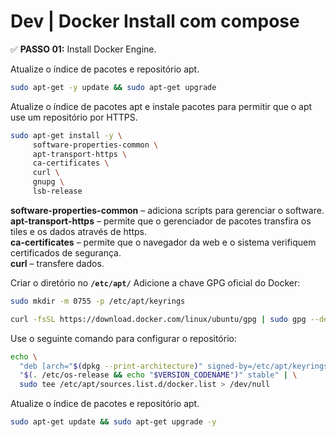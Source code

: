 # Dev | Docker Install com compose

✅ **PASSO 01:** Install Docker Engine.

Atualize o índice de pacotes e repositório apt.
```bash
sudo apt-get -y update && sudo apt-get upgrade
```

Atualize o índice de pacotes apt e instale pacotes para permitir que o apt use um repositório por HTTPS.
```bash
sudo apt-get install -y \
     software-properties-common \
     apt-transport-https \
     ca-certificates \
     curl \
     gnupg \
     lsb-release
```

**software-properties-common** – adiciona scripts para gerenciar o software.            
**apt-transport-https** – permite que o gerenciador de pacotes transfira os tiles e os dados através de https.      
**ca-certificates** – permite que o navegador da web e o sistema verifiquem certificados de segurança.          
**curl** – transfere dados.          


Criar o diretório no **`/etc/apt/`**
Adicione a chave GPG oficial do Docker:

```bash
sudo mkdir -m 0755 -p /etc/apt/keyrings
```

```bash
curl -fsSL https://download.docker.com/linux/ubuntu/gpg | sudo gpg --dearmor -o /etc/apt/keyrings/docker.gpg
```

Use o seguinte comando para configurar o repositório:
```bash
echo \
  "deb [arch="$(dpkg --print-architecture)" signed-by=/etc/apt/keyrings/docker.gpg] https://download.docker.com/linux/ubuntu \
  "$(. /etc/os-release && echo "$VERSION_CODENAME")" stable" | \
  sudo tee /etc/apt/sources.list.d/docker.list > /dev/null
```

Atualize o índice de pacotes e repositório apt.
```bash
sudo apt-get update && sudo apt-get upgrade -y
```
